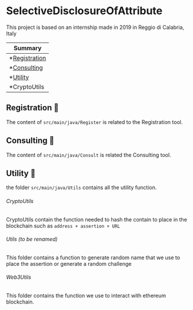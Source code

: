 # SelectiveDisclosureOfAttribute


This project is based on an internship made in 2019 in Reggio di Calabria, Italy

| Summary|
| ------------- |
| *[Registration](#registration-pencil)  | 
| *[Consulting](#consulting-eyes) |
| *[Utility](#utility-wrench)
    *CryptoUtils|

## Registration :pencil:

The content of ```src/main/java/Register``` is related to the Registration tool.

## Consulting :eyes:

The content of ```src/main/java/Consult``` is related the Consulting tool.

## Utility :wrench:

the folder ```src/main/java/Utils``` contains all the utility function.

###### CryptoUtils

CryptoUtils contain the function needed to hash the contain to place in the blockchain such as ```address + assertion + URL```

###### Utils (to be renamed)

This folder contains a function to generate random name that we use to place the assertion or generate a random challenge

###### Web3Utils

This folder contains the function we use to interact with ethereum blockchain.
